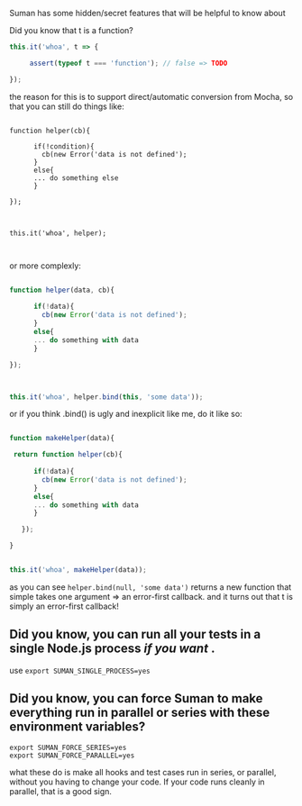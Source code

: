 

Suman has some hidden/secret features that will be helpful to know about


Did you know that t is a function?

```js
this.it('whoa', t => {

     assert(typeof t === 'function'); // false => TODO

});

```

the reason for this is to support direct/automatic conversion from Mocha, so that you can still do things like:

```

function helper(cb){
    
      if(!condition){
        cb(new Error('data is not defined');
      }
      else{
      ... do something else
      }

});



this.it('whoa', helper);



```

or more complexly:


```js

function helper(data, cb){
    
      if(!data){
        cb(new Error('data is not defined');
      }
      else{
      ... do something with data
      }

});



this.it('whoa', helper.bind(this, 'some data'));


```

or if you think .bind() is ugly and inexplicit like me, do it like so:

```js

function makeHelper(data){

 return function helper(cb){
    
      if(!data){
        cb(new Error('data is not defined');
      }
      else{
      ... do something with data
      }

   });

}


this.it('whoa', makeHelper(data));


```

as you can see ```helper.bind(null, 'some data')``` returns a new function that simple takes one argument => an error-first callback.
and it turns out that t is simply an error-first callback!




## Did you know, you can run all your tests in a single Node.js process <i> if you want </i>.

use ```export SUMAN_SINGLE_PROCESS=yes```


## Did you know, you can force Suman to make everything run in parallel or series with these environment variables?

```
export SUMAN_FORCE_SERIES=yes
export SUMAN_FORCE_PARALLEL=yes
```

what these do is make all hooks and test cases run in series, or parallel, without you having to change your code. If your
code runs cleanly in parallel, that is a good sign.